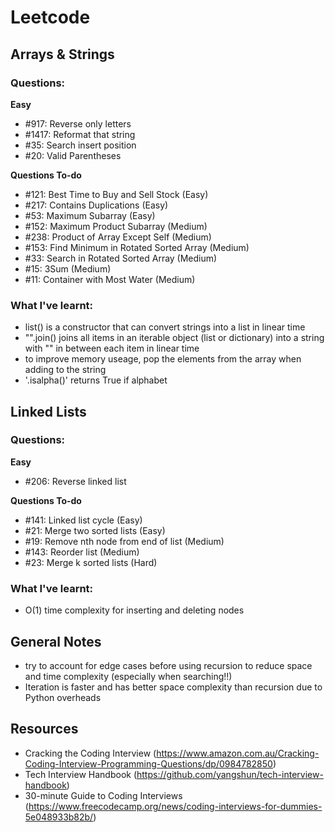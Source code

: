 # Leetcode

## Arrays & Strings
### Questions: 
<strong> Easy </strong> <br>
- #917: Reverse only letters
- #1417: Reformat that string
- #35: Search insert position
- #20: Valid Parentheses

<strong> Questions To-do </strong> <br>
- #121: Best Time to Buy and Sell Stock (Easy)
- #217: Contains Duplications (Easy)
- #53: Maximum Subarray (Easy)
- #152: Maximum Product Subarray (Medium)
- #238: Product of Array Except Self (Medium)
- #153: Find Minimum in Rotated Sorted Array (Medium)
- #33: Search in Rotated Sorted Array (Medium)
- #15: 3Sum (Medium)
- #11: Container with Most Water (Medium)

### What I've learnt:
- list() is a constructor that can convert strings into a list in linear time
- "".join() joins all items in an iterable object (list or dictionary) into a string with "" in between each item in linear time
- to improve memory useage, pop the elements from the array when adding to the string
- '.isalpha()' returns True if alphabet

## Linked Lists
### Questions:
<strong> Easy </strong> <br>
- #206: Reverse linked list

<strong> Questions To-do </strong> <br>
- #141: Linked list cycle (Easy)
- #21: Merge two sorted lists (Easy)
- #19: Remove nth node from end of list (Medium)
- #143: Reorder list (Medium)
- #23: Merge k sorted lists (Hard)

### What I've learnt:
- O(1) time complexity for inserting and deleting nodes

## General Notes
- try to account for edge cases before using recursion to reduce space and time complexity (especially when searching!!)
- Iteration is faster and has better space complexity than recursion due to Python overheads


## Resources
- Cracking the Coding Interview (https://www.amazon.com.au/Cracking-Coding-Interview-Programming-Questions/dp/0984782850)
- Tech Interview Handbook (https://github.com/yangshun/tech-interview-handbook)
- 30-minute Guide to Coding Interviews (https://www.freecodecamp.org/news/coding-interviews-for-dummies-5e048933b82b/)
